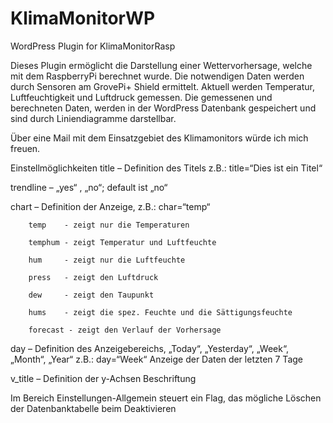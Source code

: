 # KlimaMonitorWP
WordPress Plugin for KlimaMonitorRasp

Dieses Plugin ermöglicht die Darstellung einer Wettervorhersage, welche mit dem RaspberryPi berechnet wurde. Die notwendigen Daten werden durch Sensoren am GrovePi+ Shield ermittelt.
Aktuell werden Temperatur, Luftfeuchtigkeit und Luftdruck gemessen. Die gemessenen und berechneten Daten, werden in der WordPress Datenbank gespeichert und sind durch Liniendiagramme darstellbar.

Über eine Mail mit dem Einsatzgebiet des Klimamonitors würde ich mich freuen.

Einstellmöglichkeiten
title – Definition des Titels z.B.: title=“Dies ist ein Titel“

trendline – „yes“ , „no“; default ist „no“

chart – Definition der Anzeige, z.B.: char=“temp“

        temp    - zeigt nur die Temperaturen

        temphum - zeigt Temperatur und Luftfeuchte

        hum     - zeigt nur die Luftfeuchte

        press   - zeigt den Luftdruck

        dew     - zeigt den Taupunkt

        hums    - zeigt die spez. Feuchte und die Sättigungsfeuchte

        forecast - zeigt den Verlauf der Vorhersage
day – Definition des Anzeigebereichs, „Today“, „Yesterday“, „Week“, „Month“, „Year“
z.B.: day=“Week“ Anzeige der Daten der letzten 7 Tage

v_title – Definition der y-Achsen Beschriftung

Im Bereich Einstellungen-Allgemein steuert ein Flag, das mögliche Löschen der Datenbanktabelle beim Deaktivieren
